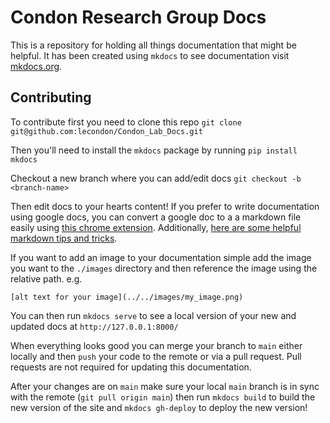 # Condon Research Group Docs
This is a repository for holding all things documentation that might be helpful. It has been created using `mkdocs` to see documentation visit [mkdocs.org](https://www.mkdocs.org).

## Contributing
To contribute first you need to clone this repo
`git clone git@github.com:lecondon/Condon_Lab_Docs.git`

Then you'll need to install the `mkdocs` package by running 
`pip install mkdocs`

Checkout a new branch where you can add/edit docs
`git checkout -b <branch-name>`

Then edit docs to your hearts content! 
If you prefer to write documentation using google docs, you can convert a google doc to a a markdown file easily using [this chrome extension](https://workspace.google.com/marketplace/app/docs_to_markdown/700168918607).
Additionally, [here are some helpful markdown tips and tricks](https://www.markdownguide.org/cheat-sheet/).

If you want to add an image to your documentation simple add the image you want to the `./images` directory and then reference the image using the relative path. e.g.
```
[alt text for your image](../../images/my_image.png)
```

You can then run `mkdocs serve` to see a local version of your new and updated docs at `http://127.0.0.1:8000/`

When everything looks good you can merge your branch to `main` either locally and then `push` your code to the remote or via a pull request. Pull requests are not required for updating this documentation. 

After your changes are on `main` make sure your local `main` branch is in sync with the remote (`git pull origin main`) then run `mkdocs build` to build the new version of the site and `mkdocs gh-deploy` to deploy the new version! 